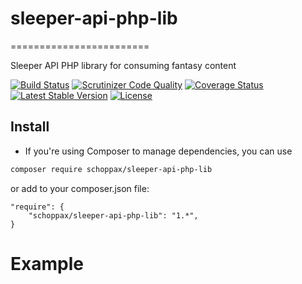 # sleeper-api-php-lib
========================

Sleeper API PHP library for consuming fantasy content

[![Build Status](https://www.travis-ci.org/SchoppAx/sleeper-api-php-lib.svg?branch=master)](https://www.travis-ci.org/SchoppAx/sleeper-api-php-lib) [![Scrutinizer Code Quality](https://scrutinizer-ci.com/g/SchoppAx/sleeper-api-php-lib/badges/quality-score.png?b=master)](https://scrutinizer-ci.com/g/SchoppAx/sleeper-api-php-lib/?branch=master) [![Coverage Status](https://coveralls.io/repos/github/SchoppAx/sleeper-api-php-lib/badge.svg?branch=master)](https://coveralls.io/github/SchoppAx/sleeper-api-php-lib?branch=master) [![Latest Stable Version](https://poser.pugx.org/schoppax/sleeper-api-php-lib/v/stable)](https://packagist.org/packages/schoppax/sleeper-api-php-lib) [![License](https://poser.pugx.org/andrejsstepanovs/sleeper-api-php-lib/license.png)](https://packagist.org/packages/schoppax/sleeper-api-php-lib)

## Install

* If you're using Composer to manage dependencies, you can use

```sh
composer require schoppax/sleeper-api-php-lib
```

or add to your composer.json file:

    "require": {
        "schoppax/sleeper-api-php-lib": "1.*",
    }

# Example

``` php


```

